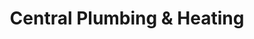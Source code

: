 ---
title: "Central Plumbing & Heating"
url: /wakefield/central-plumbing-and-heating/
shop: shop
---